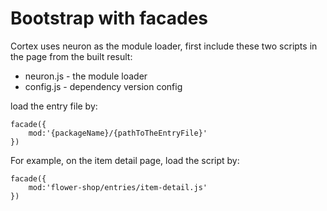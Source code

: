 # Bootstrap with facades

Cortex uses neuron as the module loader, first include these two scripts in the page from the built result:

* neuron.js - the module loader
* config.js - dependency version config

load the entry file by:

```
facade({
    mod:'{packageName}/{pathToTheEntryFile}'
})
```

For example, on the item detail page, load the script by:
```
facade({
    mod:'flower-shop/entries/item-detail.js'
})
```
